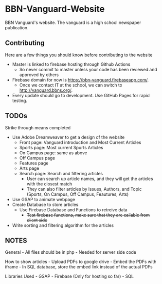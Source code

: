 # BBN-Vanguard-Website
BBN Vanguard's website. The vanguard is a high school newspaper publication.

## Contributing

Here are a few things you should know before contributing to the website
- Master is linked to firebase hosting through Github Actions
    - So never commit to master unless your code has been reviewed and approved by others
- Firebase domain for now is https://bbn-vanguard.firebaseapp.com/.
    - Once we contact IT at the school, we can switch to http://vanguard.bbns.org/.
- Every update should go to development. Use GitHub Pages for rapid testing.


## TODOs
Strike through means completed

- Use Adobe Dreamweaver to get a design of the website
    - Front page: Vanguard introduction and Most Current Articles
    - Sports page: Most current Sports Articles
    - On Campus page: same as above
    - Off Campus page
    - Features page
    - Arts page
    - Search page: Search and filtering articles
    	- User can search up article names, and they will get the articles with the closest match
		- They can also filter articles by Issues, Authors, and Topic (Sports, On Campus, Off Campus, Feautures, Arts)
- Use GSAP to animate webpage
- Create Database to store articles
	- Use Firebase Database and Functions to retreive data
		- ~~Test firebase functions, make sure that they are callable from client side~~
- Write sorting and filtering algorithm for the articles

## NOTES

General
	- All files should be in php
		- Needed for server side code

How to show articles
	- Upload PDFs to google drive
	- Embed the PDFs with iframe
	- In SQL database, store the embed link instead of the actual PDFs

Libraries Used
	- GSAP
	- Firebase (Only for hosting so far)
	- SQL